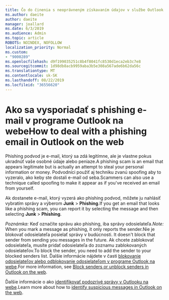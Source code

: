 ```yaml
---
title: Čo do činenia s neoprávneným získavaním údajov v službe Outlook.com
ms.author: daeite
author: daeite
manager: joallard
ms.date: 6/3/2019
ms.audience: Admin
ms.topic: article
ROBOTS: NOINDEX, NOFOLLOW
localization_priority: Normal
ms.custom:
- "9000289"
ms.openlocfilehash: d9f199035251c8b4f8041fc8530d1eca2eb3c7e8
ms.sourcegitcommit: 1d98db8acb9959aba3b5e308a567ade6b62da56c
ms.translationtype: MT
ms.contentlocale: sk-SK
ms.lasthandoff: 08/22/2019
ms.locfileid: "36556620"
---
```

# <a name="how-to-deal-with-a-phishing-email-in-outlook-on-the-web"></a><span data-ttu-id="e0c35-102">Ako sa vysporiadať s phishing e-mail v programe Outlook na webe</span><span class="sxs-lookup"><span data-stu-id="e0c35-102">How to deal with a phishing email in Outlook on the web</span></span>

<span data-ttu-id="e0c35-103">Phishing podvod je e-mail, ktorý sa zdá legitímne, ale je vlastne pokus ukradnúť vaše osobné údaje alebo peniaze.</span><span class="sxs-lookup"><span data-stu-id="e0c35-103">A phishing scam is an email that appears legitimate but is actually an attempt to steal your personal information or money.</span></span> <span data-ttu-id="e0c35-104">Podvodníci použiť aj techniku zvanú spoofing aby to vyzeralo, ako keby ste dostali e-mail od seba.</span><span class="sxs-lookup"><span data-stu-id="e0c35-104">Scammers can also use a technique called spoofing to make it appear as if you've received an email from yourself.</span></span>

<span data-ttu-id="e0c35-105">Ak dostanete e-mail, ktorý vyzerá ako phishing podvod, môžete ju nahlásiť vybratím správy a výberom **Junk** > **Phishing**.</span><span class="sxs-lookup"><span data-stu-id="e0c35-105">If you get an email that looks like a phishing scam, you can report it by selecting the message and then selecting **Junk** > **Phishing**.</span></span>

<span data-ttu-id="e0c35-106">*Poznámka:* Keď označíte správu ako phishing, iba správy odosielateľa.</span><span class="sxs-lookup"><span data-stu-id="e0c35-106">*Note:* When you mark a message as phishing, it only reports the sender.</span></span><span data-ttu-id="e0c35-107">Nie je blokovať odosielateľa posielať správy v budúcnosti.</span><span class="sxs-lookup"><span data-stu-id="e0c35-107"> It doesn't block that sender from sending you messages in the future.</span></span> <span data-ttu-id="e0c35-108">Ak chcete zablokovať odosielateľa, musíte pridať odosielateľa do zoznamu zablokovaných odosielateľov.</span><span class="sxs-lookup"><span data-stu-id="e0c35-108">To block the sender, you need to add the sender to your blocked senders list.</span></span> <span data-ttu-id="e0c35-109">Ďalšie informácie nájdete v časti [blokovanie odosielateľov alebo odblokovanie odosielateľom v programe Outlook na webe](https://support.office.com/article/9bf812d4-6995-4d19-901a-76d6e26939b0).</span><span class="sxs-lookup"><span data-stu-id="e0c35-109">For more information, see [Block senders or unblock senders in Outlook on the web](https://support.office.com/article/9bf812d4-6995-4d19-901a-76d6e26939b0).</span></span>

<span data-ttu-id="e0c35-110">Ďalšie informácie o ako [identifikovať podozrivé správy v Outlooku na webe](https://support.office.com/article/3d44102b-6ce3-4f7c-a359-b623bec82206).</span><span class="sxs-lookup"><span data-stu-id="e0c35-110">Learn more about how to [identify suspicious messages in Outlook on the web](https://support.office.com/article/3d44102b-6ce3-4f7c-a359-b623bec82206).</span></span>
